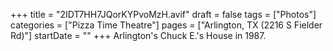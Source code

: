 +++
title = "2IDT7HH7JQorKYPvoMzH.avif"
draft = false
tags = ["Photos"]
categories = ["Pizza Time Theatre"]
pages = ["Arlington, TX (2216 S Fielder Rd)"]
startDate = ""
+++
Arlington's Chuck E.'s House in 1987.
